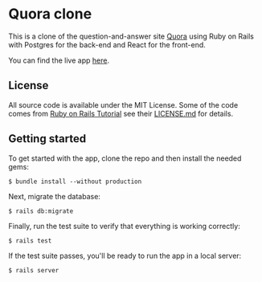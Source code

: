 # Quora clone

This is a clone of the question-and-answer site [Quora](https://www.quora.com/)
using Ruby on Rails with Postgres for the back-end and
React for the front-end.

You can find the live app [here](https://young-cliffs-52761.herokuapp.com).

## License

All source code is available under the MIT License.
Some of the code comes from [Ruby on Rails Tutorial](http://railstutorial.org/)
see their [LICENSE.md](https://bitbucket.org/railstutorial/sample_app_4th_ed/raw/6c10d3209703eacf8d289b7800ea2f4a793e3a8d/LICENSE.md) for details.

## Getting started

To get started with the app, clone the repo and then install the needed gems:

```
$ bundle install --without production
```

Next, migrate the database:

```
$ rails db:migrate
```

Finally, run the test suite to verify that everything is working correctly:

```
$ rails test
```

If the test suite passes, you'll be ready to run the app in a local server:

```
$ rails server
```
